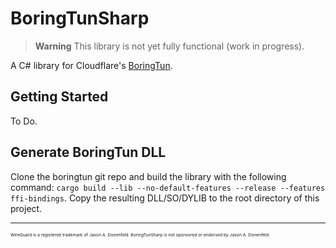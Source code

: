 # BoringTunSharp
> **Warning**
> This library is not yet fully functional (work in progress).

A C# library for Cloudflare's [BoringTun](https://github.com/cloudflare/boringtun).

## Getting Started
To Do.

## Generate BoringTun DLL
Clone the boringtun git repo and build the library with the following command: `cargo build --lib --no-default-features --release --features ffi-bindings`. Copy the resulting DLL/SO/DYLIB to the root directory of this project.

---
<sub><sub><sub><sub>WireGuard is a registered trademark of Jason A. Donenfeld. BoringTunSharp is not sponsored or endorsed by Jason A. Donenfeld.</sub></sub></sub></sub>
